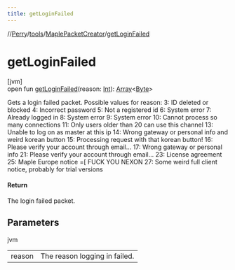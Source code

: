 ```yaml
---
title: getLoginFailed
---
```

//[Perry](../../../index.html)/[tools](../index.html)/[MaplePacketCreator](index.html)/[getLoginFailed](get-login-failed.html)



# getLoginFailed



[jvm]\
open fun [getLoginFailed](get-login-failed.html)(reason: [Int](https://kotlinlang.org/api/latest/jvm/stdlib/kotlin/-int/index.html)): [Array](https://kotlinlang.org/api/latest/jvm/stdlib/kotlin/-array/index.html)&lt;[Byte](https://kotlinlang.org/api/latest/jvm/stdlib/kotlin/-byte/index.html)&gt;



Gets a login failed packet. Possible values for reason: 3: ID deleted or blocked 4: Incorrect password 5: Not a registered id 6: System error 7: Already logged in 8: System error 9: System error 10: Cannot process so many connections 11: Only users older than 20 can use this channel 13: Unable to log on as master at this ip 14: Wrong gateway or personal info and weird korean button 15: Processing request with that korean button! 16: Please verify your account through email... 17: Wrong gateway or personal info 21: Please verify your account through email... 23: License agreement 25: Maple Europe notice =[ FUCK YOU NEXON 27: Some weird full client notice, probably for trial versions



#### Return



The login failed packet.



## Parameters


jvm

| | |
|---|---|
| reason | The reason logging in failed. |




